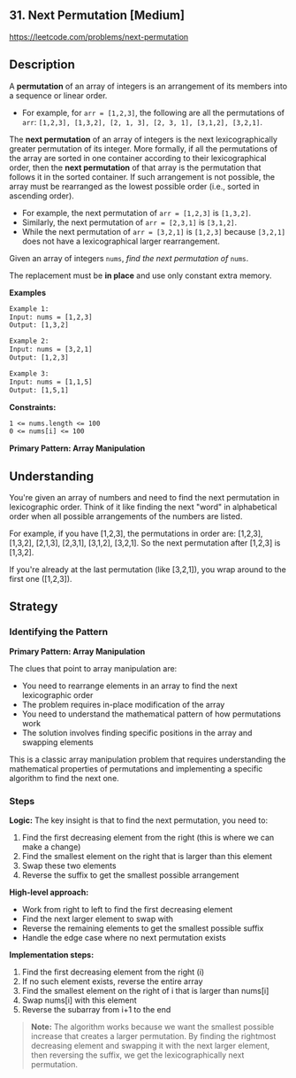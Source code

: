 ## 31. Next Permutation [Medium]

https://leetcode.com/problems/next-permutation

## Description

A **permutation** of an array of integers is an arrangement of its members into a sequence or linear order.

- For example, for `arr = [1,2,3]`, the following are all the permutations of `arr`: `[1,2,3], [1,3,2], [2, 1, 3], [2, 3, 1], [3,1,2], [3,2,1]`.

The **next permutation** of an array of integers is the next lexicographically greater permutation of its integer. More formally, if all the permutations of the array are sorted in one container according to their lexicographical order, then the **next permutation** of that array is the permutation that follows it in the sorted container. If such arrangement is not possible, the array must be rearranged as the lowest possible order (i.e., sorted in ascending order).

- For example, the next permutation of `arr = [1,2,3]` is `[1,3,2]`.
- Similarly, the next permutation of `arr = [2,3,1]` is `[3,1,2]`.
- While the next permutation of `arr = [3,2,1]` is `[1,2,3]` because `[3,2,1]` does not have a lexicographical larger rearrangement.

Given an array of integers `nums`, *find the next permutation of* `nums`.

The replacement must be **in place** and use only constant extra memory.

**Examples**
```tex
Example 1:
Input: nums = [1,2,3]
Output: [1,3,2]

Example 2:
Input: nums = [3,2,1]
Output: [1,2,3]

Example 3:
Input: nums = [1,1,5]
Output: [1,5,1]
```

**Constraints:**
```tex
1 <= nums.length <= 100
0 <= nums[i] <= 100
```

**Primary Pattern: Array Manipulation**

## Understanding

You're given an array of numbers and need to find the next permutation in lexicographic order. Think of it like finding the next "word" in alphabetical order when all possible arrangements of the numbers are listed.

For example, if you have [1,2,3], the permutations in order are: [1,2,3], [1,3,2], [2,1,3], [2,3,1], [3,1,2], [3,2,1]. So the next permutation after [1,2,3] is [1,3,2].

If you're already at the last permutation (like [3,2,1]), you wrap around to the first one ([1,2,3]).

## Strategy

### Identifying the Pattern

**Primary Pattern: Array Manipulation**

The clues that point to array manipulation are:
- You need to rearrange elements in an array to find the next lexicographic order
- The problem requires in-place modification of the array
- You need to understand the mathematical pattern of how permutations work
- The solution involves finding specific positions in the array and swapping elements

This is a classic array manipulation problem that requires understanding the mathematical properties of permutations and implementing a specific algorithm to find the next one.

### Steps

**Logic:** The key insight is that to find the next permutation, you need to:

1. Find the first decreasing element from the right (this is where we can make a change)
2. Find the smallest element on the right that is larger than this element
3. Swap these two elements
4. Reverse the suffix to get the smallest possible arrangement

**High-level approach:**
- Work from right to left to find the first decreasing element
- Find the next larger element to swap with
- Reverse the remaining elements to get the smallest possible suffix
- Handle the edge case where no next permutation exists

**Implementation steps:**
1. Find the first decreasing element from the right (i)
2. If no such element exists, reverse the entire array
3. Find the smallest element on the right of i that is larger than nums[i]
4. Swap nums[i] with this element
5. Reverse the subarray from i+1 to the end

> **Note:** The algorithm works because we want the smallest possible increase that creates a larger permutation. By finding the rightmost decreasing element and swapping it with the next larger element, then reversing the suffix, we get the lexicographically next permutation.
